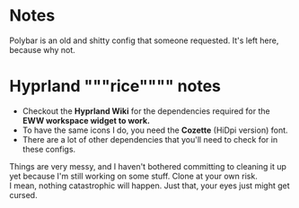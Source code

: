 # Notes

Polybar is an old and shitty config that someone requested. It's left here, because why not.

# Hyprland """rice"""" notes

- Checkout the **Hyprland Wiki** for the dependencies required for the **EWW workspace widget to work.**
- To have the same icons I do, you need the **Cozette** (HiDpi version) font.
- There are a lot of other dependencies that you'll need to check for in these configs.

Things are very messy, and I haven't bothered committing to cleaning it up yet because I'm still working on some stuff. Clone at your own risk. \
I mean, nothing catastrophic will happen. Just that, your eyes just might get cursed.

